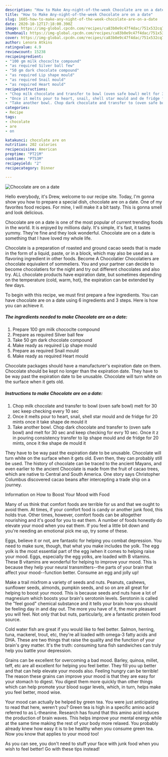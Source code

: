 ```yaml
---
description: "How to Make Any-night-of-the-week Chocolate are on a date"
title: "How to Make Any-night-of-the-week Chocolate are on a date"
slug: 1605-how-to-make-any-night-of-the-week-chocolate-are-on-a-date
date: 2020-10-12T17:18:00.390Z
image: https://img-global.cpcdn.com/recipes/ca83b0e9c47f4dac/751x532cq70/chocolate-are-on-a-date-recipe-main-photo.jpg
thumbnail: https://img-global.cpcdn.com/recipes/ca83b0e9c47f4dac/751x532cq70/chocolate-are-on-a-date-recipe-main-photo.jpg
cover: https://img-global.cpcdn.com/recipes/ca83b0e9c47f4dac/751x532cq70/chocolate-are-on-a-date-recipe-main-photo.jpg
author: Lenora Atkins
ratingvalue: 4.9
reviewcount: 15238
recipeingredient:
- "100 gm milk chococlte compound"
- "as required Silver ball few"
- "50 gm dark chocolate compound"
- "as required Lip shape mould"
- "as required Snail mould"
- "as required Heart mould"
recipeinstructions:
- "Chop milk chocolate and transfer to bowl (oven safe bowl) melt for 30 sec keep checking every 10 sec"
- "Once it melts pour to heart, snail, shell star mould and de fridge for 20 mints once it take shape de mould it"
- "Take another bowl. Chop dark chocolate and transfer to (oven safe bowl) and melt for 30 sec and keep checking for evry 10 sec. Once it z in pouring consistency transfer to lip shape mould and de fridge for 20 mints, once it tke shape de mould it"
categories:
- Recipe
tags:
- chocolate
- are
- on

katakunci: chocolate are on 
nutrition: 202 calories
recipecuisine: American
preptime: "PT21M"
cooktime: "PT53M"
recipeyield: "2"
recipecategory: Dinner

---
```



![Chocolate are on a date](https://img-global.cpcdn.com/recipes/ca83b0e9c47f4dac/751x532cq70/chocolate-are-on-a-date-recipe-main-photo.jpg)

Hello everybody, it's Drew, welcome to our recipe site. Today, I'm gonna show you how to prepare a special dish, chocolate are on a date. One of my favorites food recipes. For mine, I will make it a bit tasty. This is gonna smell and look delicious.

Chocolate are on a date is one of the most popular of current trending foods in the world. It is enjoyed by millions daily. It's simple, it's fast, it tastes yummy. They're fine and they look wonderful. Chocolate are on a date is something that I have loved my whole life.

Chocolate is a preparation of roasted and ground cacao seeds that is made in the form of a liquid, paste, or in a block, which may also be used as a flavoring ingredient in other foods. Become A Chocolatier Chocolatiers are chocolate equivalent of sommeliers. You and your partner can decide to become chocolatiers for the night and try out different chocolates and also try. ALL chocolate products have expiration date, but sometimes depending on the temperature (cold, warm, hot), the expiration can be extended by few days.


To begin with this recipe, we must first prepare a few ingredients. You can have chocolate are on a date using 6 ingredients and 3 steps. Here is how you can achieve it.

<!--inarticleads1-->

##### The ingredients needed to make Chocolate are on a date:

1. Prepare 100 gm milk chococlte compound
1. Prepare as required Silver ball few
1. Take 50 gm dark chocolate compound
1. Make ready as required Lip shape mould
1. Prepare as required Snail mould
1. Make ready as required Heart mould


Chocolate packages should have a manufacturer&#39;s expiration date on them. Chocolate should be kept no longer than the expiration date. They have to be way past the expiration date to be unusable. Chocolate will turn white on the surface when it gets old. 

<!--inarticleads2-->

##### Instructions to make Chocolate are on a date:

1. Chop milk chocolate and transfer to bowl (oven safe bowl) melt for 30 sec keep checking every 10 sec
1. Once it melts pour to heart, snail, shell star mould and de fridge for 20 mints once it take shape de mould it
1. Take another bowl. Chop dark chocolate and transfer to (oven safe bowl) and melt for 30 sec and keep checking for evry 10 sec. Once it z in pouring consistency transfer to lip shape mould and de fridge for 20 mints, once it tke shape de mould it


They have to be way past the expiration date to be unusable. Chocolate will turn white on the surface when it gets old. Even then, they can probably still be used. The history of chocolate can be traced to the ancient Mayans, and even earlier to the ancient Chocolate is made from the fruit of cacao trees, which are native to Central and South America. One story says Christopher Columbus discovered cacao beans after intercepting a trade ship on a journey. 

Information on How to Boost Your Mood with Food


Many of us think that comfort foods are terrible for us and that we ought to avoid them. At times, if your comfort food is candy or another junk food, this holds true. Other times, however, comfort foods can be altogether nourishing and it's good for you to eat them. A number of foods honestly do elevate your mood when you eat them. If you feel a little bit down and you're needing an emotional pick me up, try some of these.

Eggs, believe it or not, are fantastic for helping you combat depression. You need to make sure, though, that what you make includes the yolk. The egg yolk is the most essential part of the egg iwhen it comes to helping raise your mood. Eggs, especially the egg yolks, are loaded with B vitamins. These B vitamins are wonderful for helping to improve your mood. This is because they help your neural transmitters--the parts of your brain that affect your mood--function better. Consume an egg and jolly up!

Make a trail mixfrom a variety of seeds and nuts. Peanuts, cashews, sunflower seeds, almonds, pumpkin seeds, and so on are all great for helping to boost your mood. This is because seeds and nuts have a lot of magnesium which boosts your brain's serotonin levels. Serotonin is called the "feel good" chemical substance and it tells your brain how you should be feeling day in and day out. The more you have of it, the more pleasant you will feel. Not only that but nuts, particularly, are a fantastic protein food source.

Cold water fish are great if you would like to feel better. Salmon, herring, tuna, mackerel, trout, etc, they're all loaded with omega-3 fatty acids and DHA. These are two things that raise the quality and the function of your brain's grey matter. It's the truth: consuming tuna fish sandwiches can truly help you battle your depression. 

Grains can be excellent for overcoming a bad mood. Barley, quinoa, millet, teff, etc are all excellent for helping you feel better. They fill you up better and that can help elevate your moods also. Feeling hungry can be terrible! The reason these grains can improve your mood is that they are easy for your stomach to digest. You digest them more quickly than other things which can help promote your blood sugar levels, which, in turn, helps make you feel better, mood wise.

Your mood can actually be helped by green tea. You were just anticipating to read that here, weren't you? Green tea is high in a specific amino acid referred to as L-theanine. Research has found that this amino acid induces the production of brain waves. This helps improve your mental energy while at the same time making the rest of your body more relaxed. You probably already knew how easy it is to be healthy when you consume green tea. Now you know that applies to your mood too!

As you can see, you don't need to stuff your face with junk food when you wish to feel better! Go  with  these tips  instead!

